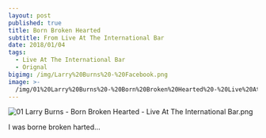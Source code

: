```yaml
---
layout: post
published: true
title: Born Broken Hearted
subtitle: From Live At The International Bar
date: 2018/01/04
tags:
  - Live At The International Bar
  - Orignal
bigimg: /img/Larry%20Burns%20-%20Facebook.png
image: >-
  /img/01%20Larry%20Burns%20-%20Born%20Broken%20Hearted%20-%20Live%20At%20The%20International%20Bar-thum.png
---
```

![01 Larry Burns - Born Broken Hearted - Live At The International Bar.png]({{site.baseurl}}/img/01%20Larry%20Burns%20-%20Born%20Broken%20Hearted%20-%20Live%20At%20The%20International%20Bar.png)

I was borne broken harted…
